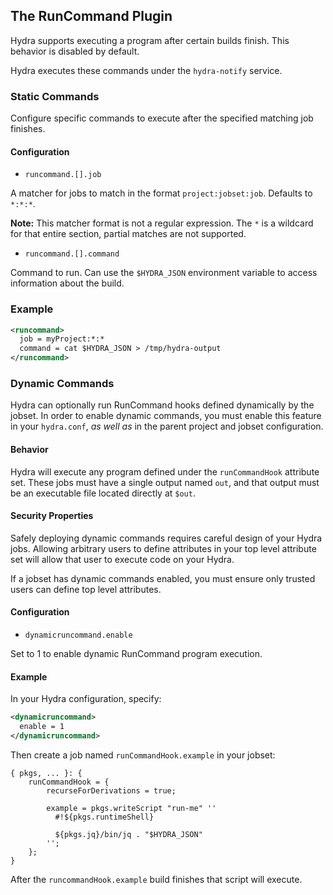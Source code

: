 ## The RunCommand Plugin

Hydra supports executing a program after certain builds finish.
This behavior is disabled by default.

Hydra executes these commands under the `hydra-notify` service.

### Static Commands

Configure specific commands to execute after the specified matching job finishes.

#### Configuration

- `runcommand.[].job`

A matcher for jobs to match in the format `project:jobset:job`. Defaults to `*:*:*`.

**Note:** This matcher format is not a regular expression.
The `*` is a wildcard for that entire section, partial matches are not supported.

- `runcommand.[].command`

Command to run. Can use the `$HYDRA_JSON` environment variable to access information about the build.

### Example

```xml
<runcommand>
  job = myProject:*:*
  command = cat $HYDRA_JSON > /tmp/hydra-output
</runcommand>
```

### Dynamic Commands

Hydra can optionally run RunCommand hooks defined dynamically by the jobset. In
order to enable dynamic commands, you must enable this feature in your
`hydra.conf`, *as well as* in the parent project and jobset configuration.

#### Behavior

Hydra will execute any program defined under the `runCommandHook` attribute set. These jobs must have a single output named `out`, and that output must be an executable file located directly at `$out`.

#### Security Properties

Safely deploying dynamic commands requires careful design of your Hydra jobs. Allowing arbitrary users to define attributes in your top level attribute set will allow that user to execute code on your Hydra.

If a jobset has dynamic commands enabled, you must ensure only trusted users can define top level attributes.


#### Configuration

- `dynamicruncommand.enable`

Set to 1 to enable dynamic RunCommand program execution.

#### Example

In your Hydra configuration, specify:

```xml
<dynamicruncommand>
  enable = 1
</dynamicruncommand>
```

Then create a job named `runCommandHook.example` in your jobset:

```
{ pkgs, ... }: {
    runCommandHook = {
        recurseForDerivations = true;

        example = pkgs.writeScript "run-me" ''
          #!${pkgs.runtimeShell}

          ${pkgs.jq}/bin/jq . "$HYDRA_JSON"
        '';
    };
}
```

After the `runcommandHook.example` build finishes that script will execute.
